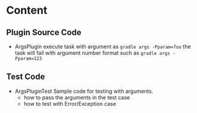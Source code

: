 # Content

## Plugin Source Code
- ArgsPlugin
  execute task with argument as `gradle args -Pparam=foo`
  the task will fail with argument number format such as `gradle args -Pparam=123`

## Test Code
- ArgsPluginTest
  Sample code for testing with arguments. 
  - how to pass the arguments in the test case
  - how to test with Error/Exception case
